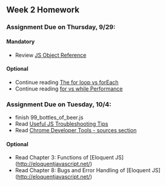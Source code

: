 ## Week 2 Homework

### Assignment Due on Thursday, 9/29:

#### Mandatory
* Review [JS Object Reference](http://www.w3schools.com/jsref/jsref_operators.asp)

#### Optional
* Continue reading [The for loop vs forEach](http://thejsguy.com/2016/07/30/javascript-for-loop-vs-array-foreach.html)
* Continue reading [for vs while Performance](http://www.stoimen.com/blog/2012/01/24/javascript-performance-for-vs-while/)

### Assignment Due on Tuesday, 10/4:



* finish 99_bottles_of_beer.js
* Read [Useful JS Troubleshooting Tips](https://raygun.com/blog/2015/06/useful-javascript-debugging-tips-you-didnt-know/)
* Read [Chrome Developer Tools - sources section](https://developers.google.com/web/tools/chrome-devtools/?hl=en)

#### Optional
* Read Chapter 3: Functions of [Eloquent JS] (http://eloquentjavascript.net/)
* Read Chapter 8: Bugs and Error Handling of [Eloquent JS] (http://eloquentjavascript.net/)


